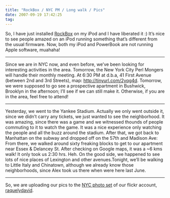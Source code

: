 ```yaml
---
title: "RockBox / NYC PM / Long walk / Pics"
date: 2007-09-19 17:42:25
tag: 
---
```

<p>So, I have just installed <a href="http://www.rockbox.org" target="_blank">RockBox</a> on my iPod and I have liberated it :) It&#8217;s nice to see people amazed on an iPod running something that&#8217;s different from the usual firmware. Now, both my iPod and PowerBook are not running Apple software, muahaha!

</p>
<hr>
<p>Since we are in NYC now, and even before, we&#8217;ve been looking for interesting activities in the area. Tomorrow, the New York City Perl Mongers will handle their monthly meeting. At 6:30 PM at d.b.a, 41 First Avenue (between 2nd and 3rd Streets), map: <a href="http://tinyurl.com/2yqg4d" target="_blank"><a href="http://tinyurl.com/2yqg4d">http://tinyurl.com/2yqg4d</a></a>. Tomorrow, we were supposed to go see a prospective apartment in Bushwick, Brooklyn in the afternoon; I&#8217;ll see if we can still make it. Otherwise, if you are in the area, feel free to attend! </p>
<hr>
<p>Yesterday, we went to the Yankee Stadium. Actually we only went outside it, since we didn&#8217;t carry any tickets, we just wanted to see the neighborhood. It was amazing, since there was a game and we witnessed thounds of people commuting to it to watch the game. It was a nice experience only watching the people and all the buzz around the stadium. After that, we got back to Manhattan on the subway and dropped off on the 57th and Madison Ave: From there, we walked around sixty freaking blocks to get to our apartment near Essex &amp; Delancey St. After checking on Google maps, it was a ~6 kms walk! It only took us 2:30 hrs. Heh. On the good side, we happened to see lots of nice places of Lexington and other avenues.Tonight, we&#8217;ll be walking to Little Italy and Chinatown, although we already know those neighborhoods, since Alex took us there when were here last June.

</p>
<hr>
<p>So, we are uploading our pics to the <a href="http://www.flickr.com/photos/raquelydavid/sets/72157602073690584/" target="_blank">NYC photo set</a> of our flickr account, <a href="http://www.flickr.com/photos/raquelydavid/" target="_blank">raquelydavid</a>. </p>
